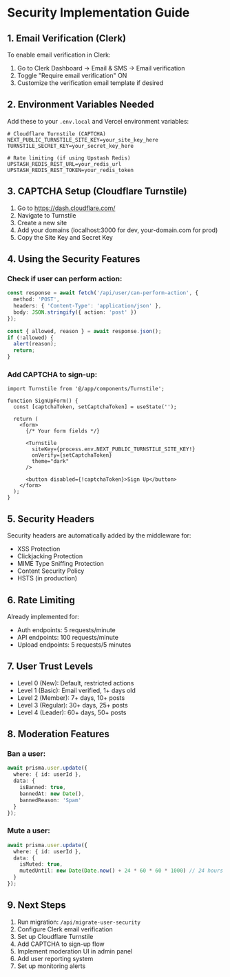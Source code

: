 # Security Implementation Guide

## 1. Email Verification (Clerk)

To enable email verification in Clerk:
1. Go to Clerk Dashboard → Email & SMS → Email verification
2. Toggle "Require email verification" ON
3. Customize the verification email template if desired

## 2. Environment Variables Needed

Add these to your `.env.local` and Vercel environment variables:

```env
# Cloudflare Turnstile (CAPTCHA)
NEXT_PUBLIC_TURNSTILE_SITE_KEY=your_site_key_here
TURNSTILE_SECRET_KEY=your_secret_key_here

# Rate limiting (if using Upstash Redis)
UPSTASH_REDIS_REST_URL=your_redis_url
UPSTASH_REDIS_REST_TOKEN=your_redis_token
```

## 3. CAPTCHA Setup (Cloudflare Turnstile)

1. Go to https://dash.cloudflare.com/
2. Navigate to Turnstile
3. Create a new site
4. Add your domains (localhost:3000 for dev, your-domain.com for prod)
5. Copy the Site Key and Secret Key

## 4. Using the Security Features

### Check if user can perform action:
```typescript
const response = await fetch('/api/user/can-perform-action', {
  method: 'POST',
  headers: { 'Content-Type': 'application/json' },
  body: JSON.stringify({ action: 'post' })
});

const { allowed, reason } = await response.json();
if (!allowed) {
  alert(reason);
  return;
}
```

### Add CAPTCHA to sign-up:
```tsx
import Turnstile from '@/app/components/Turnstile';

function SignUpForm() {
  const [captchaToken, setCaptchaToken] = useState('');
  
  return (
    <form>
      {/* Your form fields */}
      
      <Turnstile
        siteKey={process.env.NEXT_PUBLIC_TURNSTILE_SITE_KEY!}
        onVerify={setCaptchaToken}
        theme="dark"
      />
      
      <button disabled={!captchaToken}>Sign Up</button>
    </form>
  );
}
```

## 5. Security Headers

Security headers are automatically added by the middleware for:
- XSS Protection
- Clickjacking Protection
- MIME Type Sniffing Protection
- Content Security Policy
- HSTS (in production)

## 6. Rate Limiting

Already implemented for:
- Auth endpoints: 5 requests/minute
- API endpoints: 100 requests/minute
- Upload endpoints: 5 requests/5 minutes

## 7. User Trust Levels

- Level 0 (New): Default, restricted actions
- Level 1 (Basic): Email verified, 1+ days old
- Level 2 (Member): 7+ days, 10+ posts
- Level 3 (Regular): 30+ days, 25+ posts
- Level 4 (Leader): 60+ days, 50+ posts

## 8. Moderation Features

### Ban a user:
```typescript
await prisma.user.update({
  where: { id: userId },
  data: {
    isBanned: true,
    bannedAt: new Date(),
    bannedReason: 'Spam'
  }
});
```

### Mute a user:
```typescript
await prisma.user.update({
  where: { id: userId },
  data: {
    isMuted: true,
    mutedUntil: new Date(Date.now() + 24 * 60 * 60 * 1000) // 24 hours
  }
});
```

## 9. Next Steps

1. Run migration: `/api/migrate-user-security`
2. Configure Clerk email verification
3. Set up Cloudflare Turnstile
4. Add CAPTCHA to sign-up flow
5. Implement moderation UI in admin panel
6. Add user reporting system
7. Set up monitoring alerts